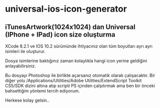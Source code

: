 # universal-ios-icon-generator
iTunesArtwork(1024x1024) dan Universal (IPhone + IPad) icon size oluşturma
---------------------------------

XCode 8.2.1 ve IOS 10.2 sürümünde ihtiyacınız olan tüm boyutları ayrı ayrı isimleri ile oluşturur.

Dosya isimlerine baktığınız zaman kolaylıkla hangi icon yerine geldiğini anlayabilirsiniz.

Bu dosyayı Photoshop ile birlikte açarsanız otomatik olarak çalışacaktır.
Bir diğer yolu /Applications/Utilities/Adobe Utilities/ExtendScript Toolkit CS5/SDK dizini altına atıp scripti PS içinden çalşıtırmak ama ben bir önceki bahsettiğim yöntemi tercih ediyorum.
 
Herkese kolay gelsin..

